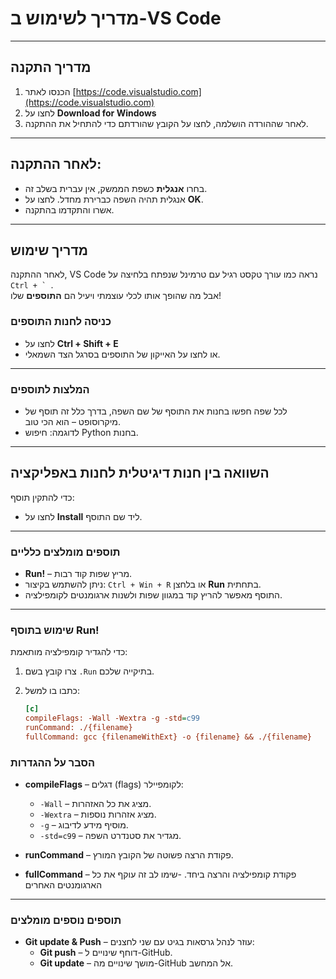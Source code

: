 # מדריך לשימוש ב-VS Code

---

## מדריך התקנה

1. הכנסו לאתר [https://code.visualstudio.com](https://code.visualstudio.com)  
2. לחצו על **Download for Windows**  
3. לאחר שההורדה הושלמה, לחצו על הקובץ שהורדתם כדי להתחיל את ההתקנה.

---

## לאחר ההתקנה:

- בחרו **אנגלית** כשפת הממשק, אין עברית בשלב זה.  
- אנגלית תהיה השפה כברירת מחדל. לחצו על **OK**.  
- אשרו והתקדמו בהתקנה.

---

## מדריך שימוש

לאחר ההתקנה, VS Code נראה כמו עורך טקסט רגיל עם טרמינל שנפתח בלחיצה על ``Ctrl + ` ``.  
אבל מה שהופך אותו לכלי עוצמתי ויעיל הם **התוספים** שלו!

### כניסה לחנות התוספים

- לחצו על **Ctrl + Shift + E**  
- או לחצו על האייקון של התוספים בסרגל הצד השמאלי.

---

### המלצות לתוספים

- לכל שפה חפשו בחנות את התוסף של שם השפה, בדרך כלל זה תוסף של מיקרוסופט – הוא הכי טוב.  
- לדוגמה: חיפוש Python בחנות.

---

## השוואה בין חנות דיגיטלית לחנות באפליקציה

כדי להתקין תוסף:

- לחצו על **Install** ליד שם התוסף.

---

### תוספים מומלצים כלליים

- **Run!** – מריץ שפות קוד רבות.  
- ניתן להשתמש בקיצור: `Ctrl + Win + R` או בלחצן **Run** בתחתית.  
- התוסף מאפשר להריץ קוד במגוון שפות ולשנות ארגומנטים לקומפילציה.

---

### שימוש בתוסף Run!

כדי להגדיר קומפילציה מותאמת:

1. צרו קובץ בשם `.Run` בתיקייה שלכם.  
2. כתבו בו למשל:

   ```ini
   [c]
   compileFlags: -Wall -Wextra -g -std=c99
   runCommand: ./{filename}
   fullCommand: gcc {filenameWithExt} -o {filename} && ./{filename}
   ```
### הסבר על ההגדרות

- **compileFlags** – דגלים (flags) לקומפיילר:  
  - `-Wall` – מציג את כל האזהרות.  
  - `-Wextra` – מציג אזהרות נוספות.  
  - `-g` – מוסיף מידע לדיבוג.  
  - `-std=c99` – מגדיר את סטנדרט השפה.

- **runCommand** – פקודת הרצה פשוטה של הקובץ המורץ.

- **fullCommand** – פקודת קומפילציה והרצה ביחד. -שימו לב זה עוקף את כל הארגומנטים האחרים

---

### תוספים נוספים מומלצים

- **Git update & Push** – עוזר לנהל גרסאות בגיט עם שני לחצנים:  
  - **Git push** – דוחף שינויים ל-GitHub.  
  - **Git update** – מושך שינויים מה-GitHub אל המחשב.
